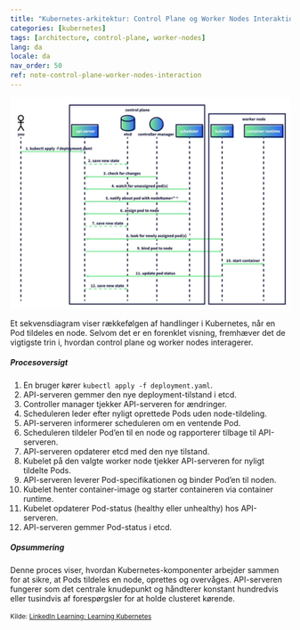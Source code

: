 ```yaml
---
title: "Kubernetes-arkitektur: Control Plane og Worker Nodes Interaktion"
categories: [kubernetes]
tags: [architecture, control-plane, worker-nodes]
lang: da
locale: da
nav_order: 50
ref: note-control-plane-worker-nodes-interaction
---
```

![Kubernetes Control Plane and Worker Nodes (Sequence Diagram)](../../../assets/images/notes/kubernetes-architecture/control-plane-worker-nodes-interaction/control-plane-worker-nodes-sequence.png)

Et sekvensdiagram viser rækkefølgen af handlinger i Kubernetes, når en Pod tildeles en node. Selvom det er en forenklet visning, fremhæver det de vigtigste trin i, hvordan control plane og worker nodes interagerer.

##### Procesoversigt
1. En bruger kører `kubectl apply -f deployment.yaml`.  
2. API-serveren gemmer den nye deployment-tilstand i etcd.  
3. Controller manager tjekker API-serveren for ændringer.  
4. Scheduleren leder efter nyligt oprettede Pods uden node-tildeling.  
5. API-serveren informerer scheduleren om en ventende Pod.  
6. Scheduleren tildeler Pod’en til en node og rapporterer tilbage til API-serveren.  
7. API-serveren opdaterer etcd med den nye tilstand.  
8. Kubelet på den valgte worker node tjekker API-serveren for nyligt tildelte Pods.  
9. API-serveren leverer Pod-specifikationen og binder Pod’en til noden.  
10. Kubelet henter container-image og starter containeren via container runtime.  
11. Kubelet opdaterer Pod-status (healthy eller unhealthy) hos API-serveren.  
12. API-serveren gemmer Pod-status i etcd.  

##### Opsummering
Denne proces viser, hvordan Kubernetes-komponenter arbejder sammen for at sikre, at Pods tildeles en node, oprettes og overvåges. API-serveren fungerer som det centrale knudepunkt og håndterer konstant hundredvis eller tusindvis af forespørgsler for at holde clusteret kørende.

<small>Kilde: [LinkedIn Learning: Learning Kubernetes](https://www.linkedin.com/learning/learning-kubernetes-16086900)</small>